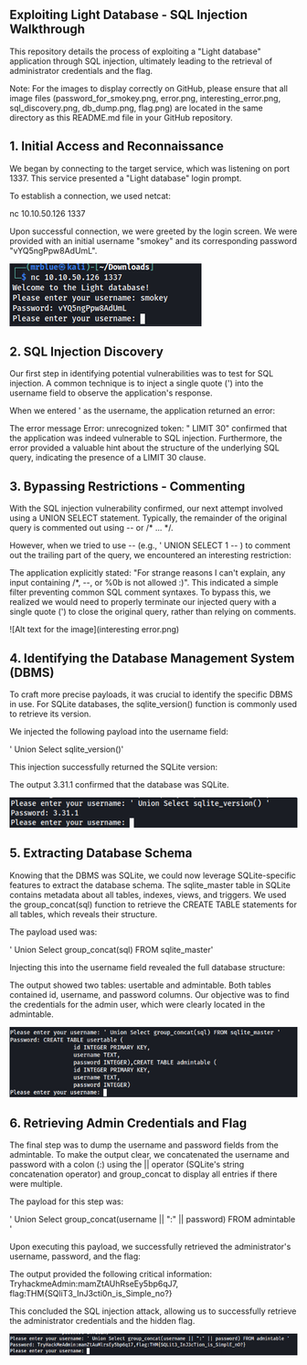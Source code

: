 ## Exploiting Light Database - SQL Injection Walkthrough

This repository details the process of exploiting a "Light database" application through SQL injection, ultimately leading to the retrieval of administrator credentials and the flag.

Note: For the images to display correctly on GitHub, please ensure that all image files (password_for_smokey.png, error.png, interesting_error.png, sql_discovery.png, db_dump.png, flag.png) are located in the same directory as this README.md file in your GitHub repository.
## 1. Initial Access and Reconnaissance

We began by connecting to the target service, which was listening on port 1337. This service presented a "Light database" login prompt.

To establish a connection, we used netcat:

nc 10.10.50.126 1337

Upon successful connection, we were greeted by the login screen. We were provided with an initial username "smokey" and its corresponding password "vYQ5ngPpw8AdUmL".

![Alt text for the image](password_for_smokey.png)

## 2. SQL Injection Discovery

Our first step in identifying potential vulnerabilities was to test for SQL injection. A common technique is to inject a single quote (') into the username field to observe the application's response.

When we entered ' as the username, the application returned an error:

The error message Error: unrecognized token: " LIMIT 30" confirmed that the application was indeed vulnerable to SQL injection. Furthermore, the error provided a valuable hint about the structure of the underlying SQL query, indicating the presence of a LIMIT 30 clause.
## 3. Bypassing Restrictions - Commenting

With the SQL injection vulnerability confirmed, our next attempt involved using a UNION SELECT statement. Typically, the remainder of the original query is commented out using -- or /* ... */.

However, when we tried to use -- (e.g., ' UNION SELECT 1 -- ) to comment out the trailing part of the query, we encountered an interesting restriction:

The application explicitly stated: "For strange reasons I can't explain, any input containing /*, --, or %0b is not allowed :)". This indicated a simple filter preventing common SQL comment syntaxes. To bypass this, we realized we would need to properly terminate our injected query with a single quote (') to close the original query, rather than relying on comments.

![Alt text for the image](interesting error.png)

## 4. Identifying the Database Management System (DBMS)

To craft more precise payloads, it was crucial to identify the specific DBMS in use. For SQLite databases, the sqlite_version() function is commonly used to retrieve its version.

We injected the following payload into the username field:

' Union Select sqlite_version()'

This injection successfully returned the SQLite version:

The output 3.31.1 confirmed that the database was SQLite.

![Alt text for the image](sql_discovery.png)

## 5. Extracting Database Schema

Knowing that the DBMS was SQLite, we could now leverage SQLite-specific features to extract the database schema. The sqlite_master table in SQLite contains metadata about all tables, indexes, views, and triggers. We used the group_concat(sql) function to retrieve the CREATE TABLE statements for all tables, which reveals their structure.

The payload used was:

' Union Select group_concat(sql) FROM sqlite_master'

Injecting this into the username field revealed the full database structure:

The output showed two tables: usertable and admintable. Both tables contained id, username, and password columns. Our objective was to find the credentials for the admin user, which were clearly located in the admintable.

![Alt text for the image](db_dump.png)

## 6. Retrieving Admin Credentials and Flag

The final step was to dump the username and password fields from the admintable. To make the output clear, we concatenated the username and password with a colon (:) using the || operator (SQLite's string concatenation operator) and group_concat to display all entries if there were multiple.

The payload for this step was:

' Union Select group_concat(username || ":" || password) FROM admintable '

Upon executing this payload, we successfully retrieved the administrator's username, password, and the flag:

The output provided the following critical information: TryhackmeAdmin:mamZtAUhRseEy5bp6qJ7, flag:THM{SQliT3_InJ3cti0n_is_Simple_no?}

This concluded the SQL injection attack, allowing us to successfully retrieve the administrator credentials and the hidden flag.

![Alt text for the image](flag.png)
